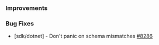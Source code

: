 ### Improvements


### Bug Fixes

- [sdk/dotnet] - Don't panic on schema mismatches
  [#8286](https://github.com/pulumi/pulumi/pull/8286)
